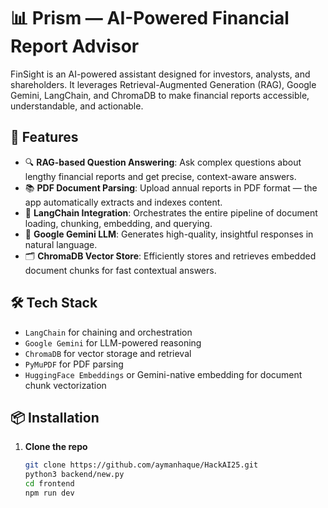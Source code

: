 # 📊 Prism — AI-Powered Financial Report Advisor

FinSight is an AI-powered assistant designed for investors, analysts, and shareholders. It leverages Retrieval-Augmented Generation (RAG), Google Gemini, LangChain, and ChromaDB to make financial reports accessible, understandable, and actionable.

## 🚀 Features

- 🔍 **RAG-based Question Answering**: Ask complex questions about lengthy financial reports and get precise, context-aware answers.
- 📚 **PDF Document Parsing**: Upload annual reports in PDF format — the app automatically extracts and indexes content.
- 🧠 **LangChain Integration**: Orchestrates the entire pipeline of document loading, chunking, embedding, and querying.
- 🤖 **Google Gemini LLM**: Generates high-quality, insightful responses in natural language.
- 🗂️ **ChromaDB Vector Store**: Efficiently stores and retrieves embedded document chunks for fast contextual answers.

## 🛠️ Tech Stack

- `LangChain` for chaining and orchestration
- `Google Gemini` for LLM-powered reasoning
- `ChromaDB` for vector storage and retrieval
- `PyMuPDF` for PDF parsing
- `HuggingFace Embeddings` or Gemini-native embedding for document chunk vectorization

## 📦 Installation

1. **Clone the repo**
   ```bash
   git clone https://github.com/aymanhaque/HackAI25.git
   python3 backend/new.py
   cd frontend
   npm run dev
